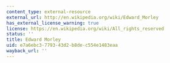 ```yaml
---
content_type: external-resource
external_url: http://en.wikipedia.org/wiki/Edward_Morley
has_external_license_warning: true
license: https://en.wikipedia.org/wiki/All_rights_reserved
status: ''
title: Edward Morley
uid: e7a6ebc3-7793-43d2-b8de-c554e1483eaa
wayback_url: ''
---
```

